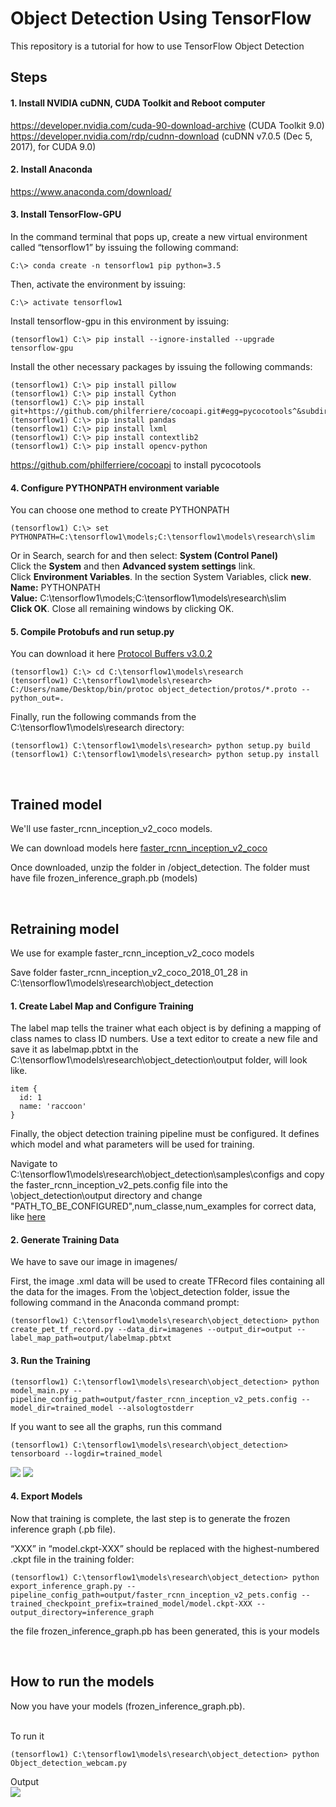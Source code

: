 Object Detection Using TensorFlow 
========================
This repository is a tutorial for how to use TensorFlow Object Detection<br>

## Steps
#### 1. Install NVIDIA cuDNN, CUDA Toolkit and Reboot computer
https://developer.nvidia.com/cuda-90-download-archive (CUDA Toolkit 9.0)<br>
https://developer.nvidia.com/rdp/cudnn-download (cuDNN v7.0.5 (Dec 5, 2017), for CUDA 9.0)

#### 2. Install Anaconda
https://www.anaconda.com/download/

#### 3. Install TensorFlow-GPU
In the command terminal that pops up, create a new virtual environment called “tensorflow1” by issuing the following command:
```
C:\> conda create -n tensorflow1 pip python=3.5
```
Then, activate the environment by issuing:
```
C:\> activate tensorflow1
```
Install tensorflow-gpu in this environment by issuing:
```
(tensorflow1) C:\> pip install --ignore-installed --upgrade tensorflow-gpu
```
Install the other necessary packages by issuing the following commands:
```
(tensorflow1) C:\> pip install pillow
(tensorflow1) C:\> pip install Cython
(tensorflow1) C:\> pip install git+https://github.com/philferriere/cocoapi.git#egg=pycocotools^&subdirectory=PythonAPI
(tensorflow1) C:\> pip install pandas
(tensorflow1) C:\> pip install lxml
(tensorflow1) C:\> pip install contextlib2
(tensorflow1) C:\> pip install opencv-python
```
https://github.com/philferriere/cocoapi to install pycocotools

#### 4. Configure PYTHONPATH environment variable
You can choose one method to create PYTHONPATH

```
(tensorflow1) C:\> set PYTHONPATH=C:\tensorflow1\models;C:\tensorflow1\models\research\slim
```

Or in Search, search for and then select: <b>System (Control Panel)</b><br>
Click the <b>System</b> and then <b>Advanced system settings</b> link.<br>
Click <b>Environment Variables</b>. In the section System Variables, click <b>new</b>.<br>
<b>Name:</b> PYTHONPATH<br>
<b>Value:</b> C:\tensorflow1\models;C:\tensorflow1\models\research\slim<br>
<b>Click OK</b>. Close all remaining windows by clicking OK.

#### 5. Compile Protobufs and run setup.py
You can download it here <a href="https://github.com/google/protobuf/releases/tag/v3.0.2">Protocol Buffers v3.0.2</a>
```
(tensorflow1) C:\> cd C:\tensorflow1\models\research
(tensorflow1) C:\tensorflow1\models\research> C:/Users/name/Desktop/bin/protoc object_detection/protos/*.proto --python_out=.
```
Finally, run the following commands from the C:\tensorflow1\models\research directory:
```
(tensorflow1) C:\tensorflow1\models\research> python setup.py build
(tensorflow1) C:\tensorflow1\models\research> python setup.py install
```

<br>

## Trained model
We'll use faster_rcnn_inception_v2_coco models.

We can download models here [faster_rcnn_inception_v2_coco](http://download.tensorflow.org/models/object_detection/faster_rcnn_inception_v2_coco_2018_01_28.tar.gz)

Once downloaded, unzip the folder in /object_detection. The folder must have file frozen_inference_graph.pb (models)

<br>

## Retraining model
We use for example faster_rcnn_inception_v2_coco models

Save folder faster_rcnn_inception_v2_coco_2018_01_28 in C:\tensorflow1\models\research\object_detection

#### 1. Create Label Map and Configure Training
The label map tells the trainer what each object is by defining a mapping of class names to class ID numbers. Use a text editor to create a new file and save it as labelmap.pbtxt in the C:\tensorflow1\models\research\object_detection\output folder, will look like. 
```
item {
  id: 1
  name: 'raccoon'
}
```

Finally, the object detection training pipeline must be configured. It defines which model and what parameters will be used for training.

Navigate to C:\tensorflow1\models\research\object_detection\samples\configs and copy the faster_rcnn_inception_v2_pets.config file into the \object_detection\output directory and change "PATH_TO_BE_CONFIGURED",num_classe,num_examples for correct data, like <a href="https://github.com/JMonda/Object-detection-tensorflow/blob/master/output/faster_rcnn_inception_v2_pets.config">here</a>

#### 2. Generate Training Data
We have to save our image in imagenes/

First, the image .xml data will be used to create TFRecord files containing all the data for the images. From the \object_detection folder, issue the following command in the Anaconda command prompt:
```
(tensorflow1) C:\tensorflow1\models\research\object_detection> python create_pet_tf_record.py --data_dir=imagenes --output_dir=output --label_map_path=output/labelmap.pbtxt
```

#### 3. Run the Training
```
(tensorflow1) C:\tensorflow1\models\research\object_detection> python model_main.py --pipeline_config_path=output/faster_rcnn_inception_v2_pets.config --model_dir=trained_model --alsologtostderr
```

If you want to see all the graphs, run this command
```
(tensorflow1) C:\tensorflow1\models\research\object_detection> tensorboard --logdir=trained_model
```
<img src="https://i.imgur.com/3GTcNdL.png" />
<img src="https://i.imgur.com/gq6ph8y.png" />

#### 4. Export Models
Now that training is complete, the last step is to generate the frozen inference graph (.pb file).

“XXX” in “model.ckpt-XXX” should be replaced with the highest-numbered .ckpt file in the training folder:
```
(tensorflow1) C:\tensorflow1\models\research\object_detection> python export_inference_graph.py --pipeline_config_path=output/faster_rcnn_inception_v2_pets.config --trained_checkpoint_prefix=trained_model/model.ckpt-XXX --output_directory=inference_graph
```
the file frozen_inference_graph.pb has been generated, this is your models

<br>

## How to run the models
Now you have your models (frozen_inference_graph.pb).

<br>To run it
```
(tensorflow1) C:\tensorflow1\models\research\object_detection> python Object_detection_webcam.py
```

Output<br>
<img src="https://i.imgur.com/O6fRy4l.png" />

